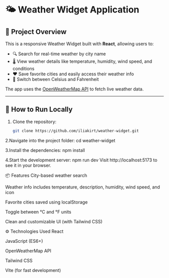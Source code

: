 # 🌤️ Weather Widget Application

## 🚀 Project Overview

This is a responsive Weather Widget built with **React**, allowing users to:

- 🔍 Search for real-time weather by city name
- 🌡️ View weather details like temperature, humidity, wind speed, and conditions
- ❤️ Save favorite cities and easily access their weather info
- 🔁 Switch between Celsius and Fahrenheit

The app uses the [OpenWeatherMap API](https://openweathermap.org/api) to fetch live weather data.

---

## 🔧 How to Run Locally

1. Clone the repository:
   ```bash
   git clone https://github.com/iliakirt/weather-widget.git
2.Navigate into the project folder:
cd weather-widget

3.Install the dependencies:
npm install

4.Start the development server:
npm run dev
Visit http://localhost:5173 to see it in your browser.

📦 Features
City-based weather search

Weather info includes temperature, description, humidity, wind speed, and icon

Favorite cities saved using localStorage

Toggle between °C and °F units

Clean and customizable UI (with Tailwind CSS)

⚙️ Technologies Used
React

JavaScript (ES6+)

OpenWeatherMap API

Tailwind CSS

Vite (for fast development)
